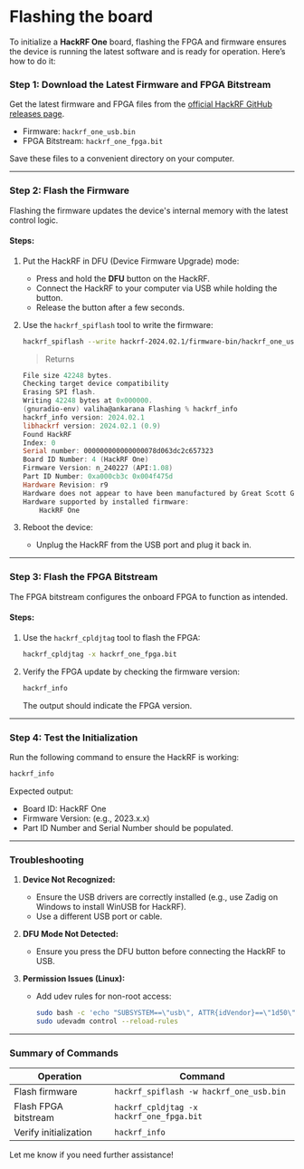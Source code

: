 # Flashing the board

To initialize a **HackRF One** board, flashing the FPGA and firmware ensures the device is running the latest software and is ready for operation. Here’s how to do it:

### **Step 1: Download the Latest Firmware and FPGA Bitstream**
Get the latest firmware and FPGA files from the [official HackRF GitHub releases page](https://github.com/greatscottgadgets/hackrf/releases).

- Firmware: `hackrf_one_usb.bin`
- FPGA Bitstream: `hackrf_one_fpga.bit`

Save these files to a convenient directory on your computer.

---

### **Step 2: Flash the Firmware**
Flashing the firmware updates the device's internal memory with the latest control logic.

#### **Steps:**
1. Put the HackRF in DFU (Device Firmware Upgrade) mode:
   - Press and hold the **DFU** button on the HackRF.
   - Connect the HackRF to your computer via USB while holding the button.
   - Release the button after a few seconds.

2. Use the `hackrf_spiflash` tool to write the firmware:
   ```bash
   hackrf_spiflash --write hackrf-2024.02.1/firmware-bin/hackrf_one_usb.bin
   ```
   > Returns
   ```powershell
   File size 42248 bytes.
   Checking target device compatibility
   Erasing SPI flash.
   Writing 42248 bytes at 0x000000.
   (gnuradio-env) valiha@ankarana Flashing % hackrf_info                                                             
   hackrf_info version: 2024.02.1
   libhackrf version: 2024.02.1 (0.9)
   Found HackRF
   Index: 0
   Serial number: 000000000000000078d063dc2c657323
   Board ID Number: 4 (HackRF One)
   Firmware Version: n_240227 (API:1.08)
   Part ID Number: 0xa000cb3c 0x004f475d
   Hardware Revision: r9
   Hardware does not appear to have been manufactured by Great Scott Gadgets.
   Hardware supported by installed firmware:
       HackRF One
   ```

   

3. Reboot the device:
   - Unplug the HackRF from the USB port and plug it back in.

---

### **Step 3: Flash the FPGA Bitstream**
The FPGA bitstream configures the onboard FPGA to function as intended.

#### **Steps:**
1. Use the `hackrf_cpldjtag` tool to flash the FPGA:
   ```bash
   hackrf_cpldjtag -x hackrf_one_fpga.bit
   ```

2. Verify the FPGA update by checking the firmware version:
   ```bash
   hackrf_info
   ```

   The output should indicate the FPGA version.

---

### **Step 4: Test the Initialization**
Run the following command to ensure the HackRF is working:
```bash
hackrf_info
```
Expected output:
- Board ID: HackRF One
- Firmware Version: (e.g., 2023.x.x)
- Part ID Number and Serial Number should be populated.

---

### Troubleshooting
1. **Device Not Recognized:**
   - Ensure the USB drivers are correctly installed (e.g., use Zadig on Windows to install WinUSB for HackRF).
   - Use a different USB port or cable.

2. **DFU Mode Not Detected:**
   - Ensure you press the DFU button before connecting the HackRF to USB.

3. **Permission Issues (Linux):**
   - Add udev rules for non-root access:
     ```bash
     sudo bash -c 'echo "SUBSYSTEM==\"usb\", ATTR{idVendor}==\"1d50\", ATTR{idProduct}==\"6089\", MODE=\"0666\"" > /etc/udev/rules.d/52-hackrf.rules'
     sudo udevadm control --reload-rules
     ```

---

### Summary of Commands
| Operation               | Command                                    |
|-------------------------|--------------------------------------------|
| Flash firmware          | `hackrf_spiflash -w hackrf_one_usb.bin`   |
| Flash FPGA bitstream    | `hackrf_cpldjtag -x hackrf_one_fpga.bit`  |
| Verify initialization   | `hackrf_info`                             |

Let me know if you need further assistance!
